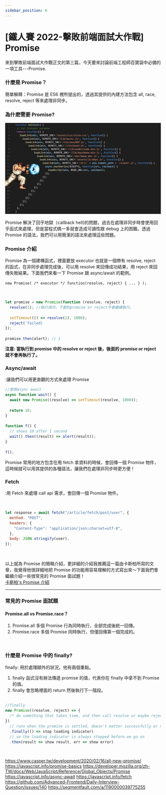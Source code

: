 ```yaml
---
sidebar_position: 6
---
```


# [鐵人賽 2022-擊敗前端面試大作戰] Promise

來到擊敗前端面試大作戰正文的第三篇，今天要來討論前端工程師百寶袋中必備的一項工具---Promise.

### 什麼是 Promise？

簡單解釋：Promise 是 ES6 裡所提出的，透過其提供的內建方法包含 all, race, resolve, reject 等來處理非同步。

### 為什麽需要 Promise?

![callbackHell](./Img/callback_hell.jpeg)

Promise 解決了回乎地獄（callback hell)的問題，過去在處理非同步時會使用回乎函式來處理，但是當程式碼一多就會造成可讀性跟 debug 上的困難。透過 Promise 的語法，我們可以用簡潔的語法來處理這些問題。

### Promise 介紹

Promise 為一個建構函式，裡面要放 executor 也就是一個帶有 resolve, reject 的函式，在非同步處理完成後，可以用 resolve 來回傳成功結果，用 reject 來回傳失敗結果。下面我們來看一下 Promise 跟 async/await 的範例。

`new Promise( /* executor */ function(resolve, reject) { ... } );`

&nbsp;

```js
let promise = new Promise(function (resolve, reject) {
  resolve(1); //執行成功，下面的promise or reject不會繼續執行。

  setTimeout(() => resolve(2), 1000);
  reject('failed)
});

promise.then(alert); // 1
```

**注意: 當執行到 promise 中的 resolve or reject 後，後面的 promise or reject 就不會再執行了。**

### Async/await

:讓我們可以用更直觀的方式來處理 Promise

```js
//使用async await
async function wait() {
  await new Promise((resolve) => setTimeout(resolve, 1000));

  return 10;
}

function f() {
  // shows 10 after 1 second
  wait().then((result) => alert(result));
}

f();
```

Promise 常用的地方包含在用 fetch 拿資料的時候，會回傳一個 Promise 物件，這時候就可以用其提供的各種語法，讓我們在處理非同步時更方便！

### Fetch

:用 Fetch 來處理 call api 需求，會回傳一個 Promise 物件。

&nbsp;

```js
let response = await fetch("/article/fetch/post/user", {
  method: "POST",
  headers: {
    "Content-Type": "application/json;charset=utf-8",
  },
  body: JSON.stringify(user),
});
```

&nbsp;

以上就為 Promise 的簡略介紹，更詳細的介紹我推薦這一篇由卡斯柏所寫的文章，我覺得他很詳細地把 Promise 的功能用容易理解的方式寫出來～下面我們會繼續介紹一些很常見的 Promise 面試題！  
[卡斯柏's Promise 介紹](https://www.casper.tw/development/2020/02/16/all-new-promise/)

---

### 常見的 Promise 面試題

#### Promise.all vs Promise.race？

1. Promise.all 多個 Promise 行為同時執行，全部完成後統一回傳。
2. Promise.race 多個 Promise 同時執行，但僅回傳第一個完成的。

&nbsp;

### 什麼是 Promise 中的 finally?

finally: 用於處理額外的狀況，他有兩個重點。

1. finally 函式沒有辦法傳遞 promise 的值，代表你在 finally 中拿不到 Promise 的值。
2. finally 會忽略裡面的 return 然後執行下一階段。

```js

//finally
new Promise((resolve, reject) => {
  /* do something that takes time, and then call resolve or maybe reject */
})
  // runs when the promise is settled, doesn't matter successfully or not
  .finally(() => stop loading indicator)
  // so the loading indicator is always stopped before we go on
  .then(result => show result, err => show error)
```

&nbsp;

https://www.casper.tw/development/2020/02/16/all-new-promise/
https://javascript.info/promise-basics
https://developer.mozilla.org/zh-TW/docs/Web/JavaScript/Reference/Global_Objects/Promise
https://javascript.info/async-await
https://javascript.info/fetch
https://github.com/Advanced-Frontend/Daily-Interview-Question/issues/140
https://segmentfault.com/a/1190000039775255
